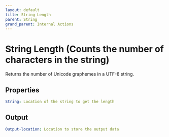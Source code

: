 ```yaml
---
layout: default
title: String Length
parent: String
grand_parent: Internal Actions
---
```

# String Length (Counts the number of characters in the string)
Returns the number of Unicode graphemes in a UTF-8 string.

## Properties
```yaml
String: Location of the string to get the length
```

## Output
```yaml
Output-location: Location to store the output data
```
